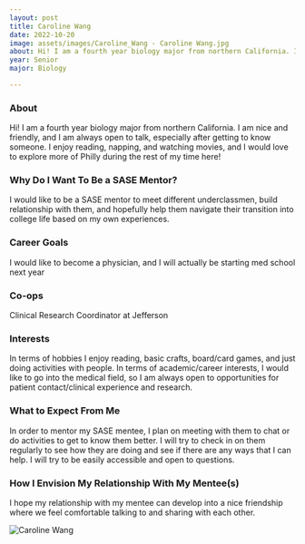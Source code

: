 ```yaml
---
layout: post
title: Caroline Wang 
date: 2022-10-20
image: assets/images/Caroline_Wang - Caroline Wang.jpg
about: Hi! I am a fourth year biology major from northern California. I am nice and friendly, and I am always open to talk, especially after getting to know someone. I enjoy reading, napping, and watching movies, and I would love to explore more of Philly during the rest of my time here!
year: Senior
major: Biology

---
```


### About

Hi! I am a fourth year biology major from northern California. I am nice and friendly, and I am always open to talk, especially after getting to know someone. I enjoy reading, napping, and watching movies, and I would love to explore more of Philly during the rest of my time here!

### Why Do I Want To Be a SASE Mentor?

I would like to be a SASE mentor to meet different underclassmen, build relationship with them, and hopefully help them navigate their transition into college life based on my own experiences. 

### Career Goals

I would like to become a physician, and I will actually be starting med school next year

### Co-ops

Clinical Research Coordinator at Jefferson

### Interests

In terms of hobbies I enjoy reading, basic crafts, board/card games, and just doing activities with people. In terms of academic/career interests, I would like to go into the medical field, so I am always open to opportunities for patient contact/clinical experience and research.

### What to Expect From Me

In order to mentor my SASE mentee, I plan on meeting with them to chat or do activities to get to know them better. I will try to check in on them regularly to see how they are doing and see if there are any ways that I can help. I will try to be easily accessible and open to questions. 

### How I Envision My Relationship With My Mentee(s) 

I hope my relationship with my mentee can develop into a nice friendship where we feel comfortable talking to and sharing with each other. 

<div class="text-center my-5">
    <img src="https://sase-drexel.github.io/mentorship-2021/assets/images/Caroline_Wang.jpg" alt="Caroline Wang" class="rounded post-img" />
</div>
